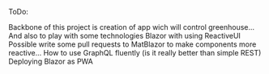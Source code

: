 

ToDo:

Backbone of this project is creation of app wich will control greenhouse...
And also to play with some technologies
	Blazor with using ReactiveUI
	Possible write some pull requests to MatBlazor to make components more reactive...
	How to use GraphQL fluently (is it really better than simple REST)
	Deploying Blazor as PWA


